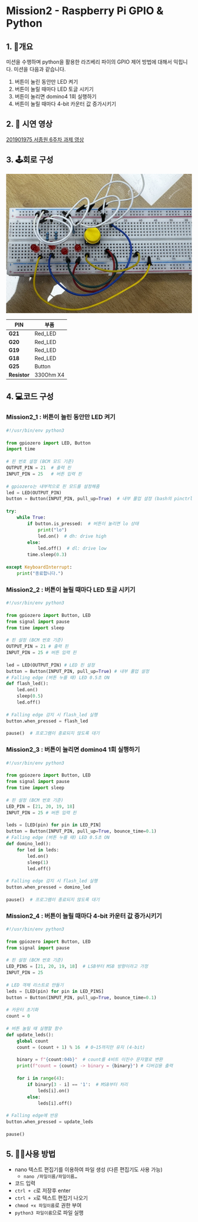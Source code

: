 # Mission2 - Raspberry Pi GPIO & Python

## **1. 📝개요**

미션을 수행하며 python을 활용한 라즈베리 파이의 GPIO 제어 방법에 대해서 익힙니다. 미션을 다음과 같습니다.

1. 버튼이 눌린 동안만 LED 켜기
2. 버튼이 눌릴 때마다 LED 토글 시키기
3. 버튼이 눌리면 domino4 1회 실행하기
4. 버튼이 눌릴 때마다 4-bit 카운터 값 증가시키기

## **2. 🎥 시연 영상**

[201901975 서종원 6주차 과제 영상](https://youtu.be/y4akjE05cgk?si=dhOpd2MYIXaRDHo4)

## **3. 🕹️회로 구성**

<img src= "https://github.com/sjw2704/pi_LED_project/blob/main/mission2/images/IMG_0361.jpg" width="600" />

| **PIN** | 부품 |
| --- | --- |
| **G21** | Red_LED |
| **G20** | Red_LED |
| **G19** | Red_LED |
| **G18** | Red_LED |
| **G25** | Button |
| **Resistor** | 330Ohm X4 |

## **4. 💻코드 구성**

### Mission2_1 : 버튼이 눌린 동안만 LED 켜기

```python
#!/usr/bin/env python3

from gpiozero import LED, Button
import time

# 핀 번호 설정 (BCM 모드 기준)
OUTPUT_PIN = 21  # 출력 핀
INPUT_PIN = 25   # 버튼 입력 핀

# gpiozero는 내부적으로 핀 모드를 설정해줌
led = LED(OUTPUT_PIN)
button = Button(INPUT_PIN, pull_up=True)  # 내부 풀업 설정 (bash의 pinctrl set 25 pu와 같음)

try:
    while True:
        if button.is_pressed:  # 버튼이 눌리면 lo 상태
            print("lo")
            led.on()  # dh: drive high
        else:
            led.off()  # dl: drive low
        time.sleep(0.3)

except KeyboardInterrupt:
    print("종료합니다.")
```

### Mission2_2 : 버튼이 눌릴 때마다 LED 토글 시키기

```python
#!/usr/bin/env python3

from gpiozero import Button, LED
from signal import pause
from time import sleep

# 핀 설정 (BCM 번호 기준)
OUTPUT_PIN = 21 # 출력 핀
INPUT_PIN = 25 # 버튼 입력 핀

led = LED(OUTPUT_PIN) # LED 핀 설정
button = Button(INPUT_PIN, pull_up=True) # 내부 풀업 설정
# Falling edge (버튼 누를 때) LED 0.5초 ON 
def flash_led():
    led.on()
    sleep(0.5)
    led.off()

# Falling edge 감지 시 flash_led 실행
button.when_pressed = flash_led

pause()  # 프로그램이 종료되지 않도록 대기
```

### Mission2_3 : 버튼이 눌리면 domino4 1회 실행하기

```python
#!/usr/bin/env python3

from gpiozero import Button, LED
from signal import pause
from time import sleep

# 핀 설정 (BCM 번호 기준)
LED_PIN = [21, 20, 19, 18]
INPUT_PIN = 25 # 버튼 입력 핀

leds = [LED(pin) for pin in LED_PIN]
button = Button(INPUT_PIN, pull_up=True, bounce_time=0.1)
# Falling edge (버튼 누를 때) LED 0.5초 ON 
def domino_led():
    for led in leds:
        led.on()
        sleep(1)
        led.off()

# Falling edge 감지 시 flash_led 실행
button.when_pressed = domino_led

pause()  # 프로그램이 종료되지 않도록 대기
```

### Mission2_4 : 버튼이 눌릴 때마다 4-bit 카운터 값 증가시키기

```python
#!/usr/bin/env python3

from gpiozero import Button, LED
from signal import pause

# 핀 설정 (BCM 번호 기준)
LED_PINS = [21, 20, 19, 18]  # LSB부터 MSB 방향이라고 가정
INPUT_PIN = 25

# LED 객체 리스트로 만들기
leds = [LED(pin) for pin in LED_PINS]
button = Button(INPUT_PIN, pull_up=True, bounce_time=0.1)

# 카운터 초기화
count = 0

# 버튼 눌릴 때 실행할 함수
def update_leds():
    global count
    count = (count + 1) % 16  # 0~15까지만 유지 (4-bit)

    binary = f"{count:04b}"  # count를 4비트 이진수 문자열로 변환
    print(f"count = {count} -> binary = {binary}") # 디버깅용 출력

    for i in range(4):
        if binary[3 - i] == '1':  # MSB부터 처리
            leds[i].on()
        else:
            leds[i].off()

# Falling edge에 반응
button.when_pressed = update_leds

pause()
```

## **5. 👨‍🏫사용 방법**

- nano 텍스트 편집기를 이용하여 파일 생성 (다른 편집기도 사용 가능)
    - `nano /파일이름/파일이름…`
- 코드 입력
- `ctrl + c`로 저장후 enter
- `ctrl + x`로 텍스트 편집기 나오기
- `chmod +x 파일이름`로 권한 부여
- `python3 파일이름`으로 파일 실행
